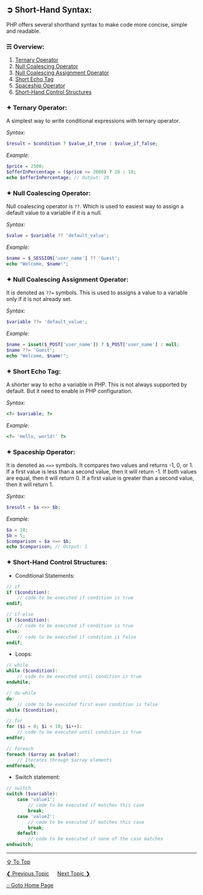## &#10162; Short-Hand Syntax:
PHP offers several shorthand syntax to make code more concise, simple and readable. 

### &#9780; Overview:
1. [Ternary Operator](#-ternary-operator)
2. [Null Coalescing Operator](#-null-coalescing-operator)
3. [Null Coalescing Assignment Operator](#-null-coalescing-assignment-operator)
4. [Short Echo Tag](#-short-echo-tag)
5. [Spaceship Operator](#-spaceship-operator)
6. [Short-Hand Control Structures](#-short-hand-control-structures)

### &#10022; Ternary Operator:
A simplest way to write conditional expressions with ternary operator.

*Syntax:*
```php
$result = $condition ? $value_if_true : $value_if_false;
```

*Example:*
```php
$price = 2500;
$offerInPercentage = ($price >= 2000) ? 20 : 10;
echo $offerInPercentage; // Output: 20
```

### &#10022; Null Coalescing Operator:
Null coalescing operator is `??`. Which is used to easiest way to assign a default value to a variable if it is a null.

*Syntax:*
```php
$value = $variable ?? 'default_value';
```

*Example:*
```php
$name = $_SESSION['user_name'] ?? 'Guest';
echo "Welcome, $name!";
```

### &#10022; Null Coalescing Assignment Operator:
It is denoted as `??=` symbols. This is used to assigns a value to a variable only if it is not already set.

*Syntax:*
```php
$variable ??= 'default_value';
```

*Example:*
```php
$name = isset($_POST['user_name']) ? $_POST['user_name'] : null;
$name ??= 'Guest';
echo "Welcome, $name!";
```

### &#10022; Short Echo Tag:
A shorter way to echo a variable in PHP. This is not always supported by default. But it need to enable in PHP configuration.

*Syntax:*
```php
<?= $variable; ?>
```

*Example:*
```php
<?= 'Hello, world!' ?>
```

### &#10022; Spaceship Operator: 
It is denoted as `<=>` symbols. It compares two values and returns -1, 0, or 1. If a first value is less than a second value, then it will return -1. If both values are equal, then it will return 0. If a first value is greater than a second value, then it will return 1.

*Syntax:*
```php
$result = $a <=> $b;
```

*Example:*
```php
$a = 10;
$b = 5;
$comparison = $a <=> $b; 
echo $comparison; // Output: 1
```

### &#10022; Short-Hand Control Structures:
- Conditional Statements:
```php
// if 
if ($condition):
	// code to be executed if condition is true
endif;
```

```php
// if-else
if ($condition):
	// code to be executed if condition is true
else:
	// code to be executed if condition is false
endif;
```

- Loops:
```php
// while
while ($condition):
	// code to be executed until condition is true
endwhile;
```

```php
// do-while
do:
    // code to be executed first even condition is false
while ($condition);
```

```php
// for
for ($i = 0; $i < 10; $i++):
    // code to be executed until condition is true
endfor;
```

```php
// foreach
foreach ($array as $value):
    // Iterates through $array elements
endforeach;
```

- Switch statement:
```php
// switch
switch ($variable):
    case 'value1':
        // code to be executed if matches this case
        break;
    case 'value2':
        // code to be executed if matches this case
        break;
    default:
        // code to be executed if none of the case matches
endswitch;
```

---
[&#8682; To Top](#-short-hand-syntax)

[&#10094; Previous Topic](./enums.md) &emsp; [Next Topic &#10095;](./super-globals.md)

[&#8962; Goto Home Page](../README.md)